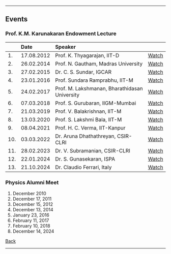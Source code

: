 
---

## Events

### Prof. K.M. Karunakaran Endowment Lecture

|   | Date      | Speaker                                   |                                  |
|:--|:----------|:------------------------------------------|:---------------------------------|
|1. | 17.08.2012| Prof. K. Thyagarajan, IIT-D              | [Watch](#)                      |
|2. | 26.02.2014| Prof. N. Gautham, Madras University      | [Watch](https://youtu.be/Q6SrB7eI64Q?si=csY2SSFoAWLlo_eh)                      |
|3. | 27.02.2015| Dr. C. S. Sundar, IGCAR                  | [Watch](https://youtu.be/PiJC0GiwNAU?si=hCT10qUqtSSD2UMU)                      |
|4. | 23.01.2016| Prof. Sundara Ramprabhu, IIT-M           | [Watch](#)                      |
|5. | 24.02.2017| Prof. M. Lakshmanan, Bharathidasan University| [Watch](#)                  |
|6. | 07.03.2018| Prof. S. Gurubaran, IIGM-Mumbai          | [Watch](https://youtu.be/CCG7q4UICO8?si=pZOfLVHD-jC-tNic)                      |
|7. | 21.03.2019| Prof. V. Balakrishnan, IIT-M             | [Watch](https://youtu.be/rJbLZ-9rVnU?si=7gtg1l1V_2BphShn)                      |
|8. | 13.03.2020| Prof. S. Lakshmi Bala, IIT-M             | [Watch](#)                      |
|9. | 08.04.2021| Prof. H. C. Verma, IIT-Kanpur            | [Watch](https://youtu.be/LEXhpnU8ZEw?si=4X9K8uZjDBlzJCvg)                      |
|10.| 03.03.2022| Dr. Aruna Dhathathreyan, CSIR-CLRI       | [Watch](https://www.youtube.com/live/IoHISt6hFCk?si=ldK62i-neTuUFLGJ)                      |
|11.| 28.02.2023| Dr. V. Subramanian, CSIR-CLRI            | [Watch](https://www.youtube.com/live/YIVlBD0RZpI?si=EjCweV71ESV5rWUk)                      |
|12.| 22.01.2024| Dr. S. Gunasekaran, ISPA                 | [Watch](https://youtu.be/xn7znB9zzBQ?si=ge1EdO4Hbz2oU4LC)                      |
|13.| 21.10.2024| Dr. Claudio Ferrari, Italy               | [Watch](https://youtu.be/dAMvl8ERZQA?si=rCJD7Dh5edIlWbkc)                      |
### Physics Alumni Meet

1. December 2010
2. December 17, 2011
3. December 15, 2012
4. December 13, 2014
5. January 23, 2016
6. February 11, 2017
7. February 10, 2018
8. December 14, 2024

[Back](./)

---
